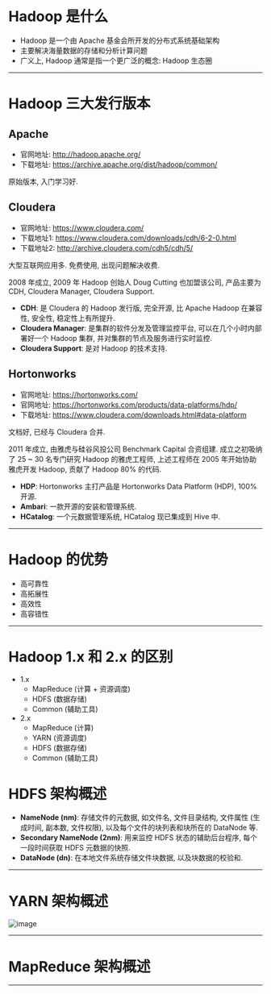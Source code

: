
# Hadoop 是什么

- Hadoop 是一个由 Apache 基金会所开发的分布式系统基础架构
- 主要解决海量数据的存储和分析计算问题
- 广义上, Hadoop 通常是指一个更广泛的概念: Hadoop 生态圈

---

# Hadoop 三大发行版本

## Apache

- 官网地址: http://hadoop.apache.org/
- 下载地址: https://archive.apache.org/dist/hadoop/common/

原始版本, 入门学习好.

## Cloudera

- 官网地址: https://www.cloudera.com/
- 下载地址1: https://www.cloudera.com/downloads/cdh/6-2-0.html
- 下载地址2: http://archive.cloudera.com/cdh5/cdh/5/

大型互联网应用多. 免费使用, 出现问题解决收费.

2008 年成立, 2009 年 Hadoop 创始人 Doug Cutting 也加盟该公司, 产品主要为 CDH, Cloudera Manager, Cloudera Support.

- __CDH__: 是 Cloudera 的 Hadoop 发行版, 完全开源, 比 Apache Hadoop 在兼容性, 安全性, 稳定性上有所提升.
- __Cloudera Manager__: 是集群的软件分发及管理监控平台, 可以在几个小时内部署好一个 Hadoop 集群, 并对集群的节点及服务进行实时监控.
- __Cloudera Support__: 是对 Hadoop 的技术支持.

## Hortonworks

- 官网地址: https://hortonworks.com/
- 官网地址: https://hortonworks.com/products/data-platforms/hdp/
- 下载地址: https://www.cloudera.com/downloads.html#data-platform

文档好, 已经与 Cloudera 合并.

2011 年成立, 由雅虎与硅谷风投公司 Benchmark Capital 合资组建. 成立之初吸纳了 25 ~ 30 名专门研究 Hadoop 的雅虎工程师, 上述工程师在 2005 年开始协助雅虎开发 Hadoop, 贡献了 Hadoop 80% 的代码.

- __HDP__: Hortonworks 主打产品是 Hortonworks Data Platform (HDP), 100% 开源.
- __Ambari__: 一款开源的安装和管理系统.
- __HCatalog__: 一个元数据管理系统, HCatalog 现已集成到 Hive 中.

---

# Hadoop 的优势

- 高可靠性
- 高拓展性
- 高效性
- 高容错性

---

# Hadoop 1.x 和 2.x 的区别

- 1.x
  - MapReduce (计算 + 资源调度)
  - HDFS (数据存储)
  - Common (辅助工具)
- 2.x
  - MapReduce (计算)
  - YARN (资源调度)
  - HDFS (数据存储)
  - Common (辅助工具)

# HDFS 架构概述

- __NameNode (nm)__: 存储文件的元数据, 如文件名, 文件目录结构, 文件属性 (生成时间, 副本数, 文件权限), 以及每个文件的块列表和块所在的 DataNode 等.
- __Secondary NameNode (2nm)__: 用来监控 HDFS 状态的辅助后台程序, 每个一段时间获取 HDFS 元数据的快照.
- __DataNode (dn)__: 在本地文件系统存储文件块数据, 以及块数据的校验和.

---

# YARN 架构概述

![image]()

---

# MapReduce 架构概述


---
